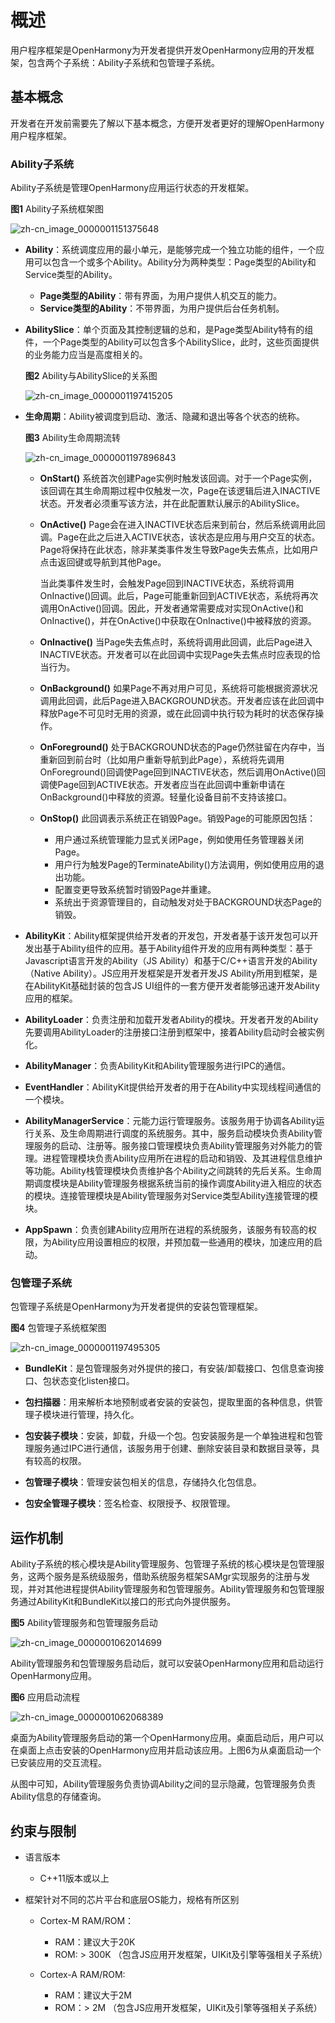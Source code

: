 # 概述


用户程序框架是OpenHarmony为开发者提供开发OpenHarmony应用的开发框架，包含两个子系统：Ability子系统和包管理子系统。


## 基本概念

开发者在开发前需要先了解以下基本概念，方便开发者更好的理解OpenHarmony用户程序框架。


### Ability子系统

  Ability子系统是管理OpenHarmony应用运行状态的开发框架。
  
  **图1** Ability子系统框架图
 
  ![zh-cn_image_0000001151375648](figures/zh-cn_image_0000001151375648.png)

  
- **Ability**：系统调度应用的最小单元，是能够完成一个独立功能的组件，一个应用可以包含一个或多个Ability。Ability分为两种类型：Page类型的Ability和Service类型的Ability。
  - **Page类型的Ability**：带有界面，为用户提供人机交互的能力。
  - **Service类型的Ability**：不带界面，为用户提供后台任务机制。

- **AbilitySlice**：单个页面及其控制逻辑的总和，是Page类型Ability特有的组件，一个Page类型的Ability可以包含多个AbilitySlice，此时，这些页面提供的业务能力应当是高度相关的。
   
    **图2** Ability与AbilitySlice的关系图
   
    ![zh-cn_image_0000001197415205](figures/zh-cn_image_0000001197415205.png)

- **生命周期**：Ability被调度到启动、激活、隐藏和退出等各个状态的统称。
   
    **图3** Ability生命周期流转
    
    ![zh-cn_image_0000001197896843](figures/zh-cn_image_0000001197896843.png)
  - **OnStart()**
    系统首次创建Page实例时触发该回调。对于一个Page实例，该回调在其生命周期过程中仅触发一次，Page在该逻辑后进入INACTIVE状态。开发者必须重写该方法，并在此配置默认展示的AbilitySlice。
  
  - **OnActive()**
    Page会在进入INACTIVE状态后来到前台，然后系统调用此回调。Page在此之后进入ACTIVE状态，该状态是应用与用户交互的状态。Page将保持在此状态，除非某类事件发生导致Page失去焦点，比如用户点击返回键或导航到其他Page。
  
    当此类事件发生时，会触发Page回到INACTIVE状态，系统将调用OnInactive()回调。此后，Page可能重新回到ACTIVE状态，系统将再次调用OnActive()回调。因此，开发者通常需要成对实现OnActive()和OnInactive()，并在OnActive()中获取在OnInactive()中被释放的资源。
  
  - **OnInactive()**
    当Page失去焦点时，系统将调用此回调，此后Page进入INACTIVE状态。开发者可以在此回调中实现Page失去焦点时应表现的恰当行为。
  
  - **OnBackground()**
    如果Page不再对用户可见，系统将可能根据资源状况调用此回调，此后Page进入BACKGROUND状态。开发者应该在此回调中释放Page不可见时无用的资源，或在此回调中执行较为耗时的状态保存操作。
  
  - **OnForeground()**
    处于BACKGROUND状态的Page仍然驻留在内存中，当重新回到前台时（比如用户重新导航到此Page），系统将先调用OnForeground()回调使Page回到INACTIVE状态，然后调用OnActive()回调使Page回到ACTIVE状态。开发者应当在此回调中重新申请在OnBackground()中释放的资源。轻量化设备目前不支持该接口。
  
  - **OnStop()**
    此回调表示系统正在销毁Page。销毁Page的可能原因包括：
  
    - 用户通过系统管理能力显式关闭Page，例如使用任务管理器关闭Page。
    - 用户行为触发Page的TerminateAbility()方法调用，例如使用应用的退出功能。
    - 配置变更导致系统暂时销毁Page并重建。
    - 系统出于资源管理目的，自动触发对处于BACKGROUND状态Page的销毁。

- **AbilityKit**：Ability框架提供给开发者的开发包，开发者基于该开发包可以开发出基于Ability组件的应用。基于Ability组件开发的应用有两种类型：基于Javascript语言开发的Ability（JS Ability）和基于C/C++语言开发的Ability（Native Ability）。JS应用开发框架是开发者开发JS Ability所用到框架，是在AbilityKit基础封装的包含JS UI组件的一套方便开发者能够迅速开发Ability应用的框架。

- **AbilityLoader**：负责注册和加载开发者Ability的模块。开发者开发的Ability先要调用AbilityLoader的注册接口注册到框架中，接着Ability启动时会被实例化。

- **AbilityManager**：负责AbilityKit和Ability管理服务进行IPC的通信。

- **EventHandler**：AbilityKit提供给开发者的用于在Ability中实现线程间通信的一个模块。

- **AbilityManagerService**：元能力运行管理服务。该服务用于协调各Ability运行关系、及生命周期进行调度的系统服务。其中，服务启动模块负责Ability管理服务的启动、注册等。服务接口管理模块负责Ability管理服务对外能力的管理。进程管理模块负责Ability应用所在进程的启动和销毁、及其进程信息维护等功能。Ability栈管理模块负责维护各个Ability之间跳转的先后关系。生命周期调度模块是Ability管理服务根据系统当前的操作调度Ability进入相应的状态的模块。连接管理模块是Ability管理服务对Service类型Ability连接管理的模块。

- **AppSpawn**：负责创建Ability应用所在进程的系统服务，该服务有较高的权限，为Ability应用设置相应的权限，并预加载一些通用的模块，加速应用的启动。


### 包管理子系统

包管理子系统是OpenHarmony为开发者提供的安装包管理框架。

  **图4** 包管理子系统框架图

  ![zh-cn_image_0000001197495305](figures/zh-cn_image_0000001197495305.png)

  
- **BundleKit**：是包管理服务对外提供的接口，有安装/卸载接口、包信息查询接口、包状态变化listen接口。

- **包扫描器**：用来解析本地预制或者安装的安装包，提取里面的各种信息，供管理子模块进行管理，持久化。

- **包安装子模块**：安装，卸载，升级一个包。包安装服务是一个单独进程和包管理服务通过IPC进行通信，该服务用于创建、删除安装目录和数据目录等，具有较高的权限。

- **包管理子模块**：管理安装包相关的信息，存储持久化包信息。

- **包安全管理子模块**：签名检查、权限授予、权限管理。


## 运作机制

Ability子系统的核心模块是Ability管理服务、包管理子系统的核心模块是包管理服务，这两个服务是系统级服务，借助系统服务框架SAMgr实现服务的注册与发现，并对其他进程提供Ability管理服务和包管理服务。Ability管理服务和包管理服务通过AbilityKit和BundleKit以接口的形式向外提供服务。

  **图5** Ability管理服务和包管理服务启动
  
  ![zh-cn_image_0000001062014699](figures/zh-cn_image_0000001062014699.png)

Ability管理服务和包管理服务启动后，就可以安装OpenHarmony应用和启动运行OpenHarmony应用。

  **图6** 应用启动流程

  ![zh-cn_image_0000001062068389](figures/zh-cn_image_0000001062068389.png)

桌面为Ability管理服务启动的第一个OpenHarmony应用。桌面启动后，用户可以在桌面上点击安装的OpenHarmony应用并启动该应用。上图6为从桌面启动一个已安装应用的交互流程。

从图中可知，Ability管理服务负责协调Ability之间的显示隐藏，包管理服务负责Ability信息的存储查询。


## 约束与限制

- 语言版本

  - C++11版本或以上

- 框架针对不同的芯片平台和底层OS能力，规格有所区别

  - Cortex-M RAM/ROM：

     - RAM：建议大于20K
     - ROM: &gt; 300K （包含JS应用开发框架，UIKit及引擎等强相关子系统）
  - Cortex-A RAM/ROM:

     - RAM：建议大于2M
     - ROM：&gt; 2M （包含JS应用开发框架，UIKit及引擎等强相关子系统）
